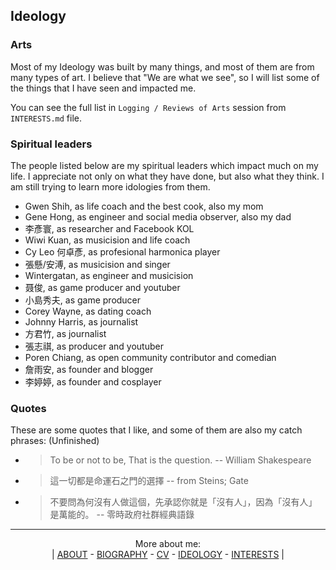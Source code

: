 ## Ideology

### Arts

Most of my Ideology was built by many things, and most of them are from many types of art. I believe that "We are what we see", so I will list some of the things that I have seen and impacted me.

You can see the full list in `Logging / Reviews of Arts` session from `INTERESTS.md` file.

### Spiritual leaders

The people listed below are my spiritual leaders which impact much on my life. I appreciate not only on what they have done, but also what they think. I am still trying to learn more idologies from them.

- Gwen Shih, as life coach and the best cook, also my mom
- Gene Hong, as engineer and social media observer, also my dad
- 李彥寰, as researcher and Facebook KOL
- Wiwi Kuan, as musicision and life coach
- Cy Leo 何卓彥, as profesional harmonica player
- 張懸/安溥, as musicision and singer
- Wintergatan, as engineer and musicision
- 聂俊, as game producer and youtuber
- 小島秀夫, as game producer
- Corey Wayne, as dating coach
- Johnny Harris, as journalist
- 方君竹, as journalist
- 張志祺, as producer and youtuber
- Poren Chiang, as open community contributor and comedian
- 詹雨安, as founder and blogger
- 李婷婷, as founder and cosplayer

### Quotes

These are some quotes that I like, and some of them are also my catch phrases: (Unfinished)

- > To be or not to be, That is the question. -- William Shakespeare
- > 這一切都是命運石之門的選擇 -- from Steins; Gate
- > 不要問為何沒有人做這個，先承認你就是「沒有人」，因為「沒有人」是萬能的。 -- 零時政府社群經典語錄

---

<div align="center">

More about me:  
| [ABOUT](https://github.com/skyhong2002/skyhong2002/blob/master/README.md) - [BIOGRAPHY](https://github.com/skyhong2002/skyhong2002/blob/master/BIOGRAPHY.md) - [CV](https://github.com/skyhong2002/skyhong2002/blob/master/CV.md) - [IDEOLOGY](https://github.com/skyhong2002/skyhong2002/blob/master/IDEOLOGY.md) - [INTERESTS](https://github.com/skyhong2002/skyhong2002/blob/master/INTERESTS.md) |

</div>